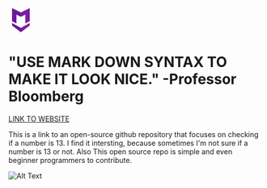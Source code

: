 
![alt text][logo] 
# "USE MARK DOWN SYNTAX TO MAKE IT LOOK NICE." -Professor Bloomberg


[LINK TO WEBSITE](https://github.com/jezen/is-thirteen)

This is a link to an open-source github repository that focuses on checking if a number is 13. I find it intersting, because sometimes I'm not sure if a number is 13 or not. Also This open source repo is simple and even beginner programmers to contribute. 


![Alt Text](https://1.bp.blogspot.com/-kQIkPInGyuM/W1mYTvwsWJI/AAAAAAAAe94/mPAwvnF6vT09xgfwd-lz-t8k4fhXmN1hQCLcBGAs/s1600/rick_astley_never_gonna.gif)


[logo]: https://github.com/adam-p/markdown-here/raw/master/src/common/images/icon48.png "Logo Title Text 2"